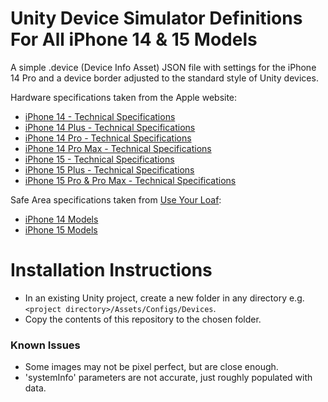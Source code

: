 #  Unity Device Simulator Definitions For All iPhone 14 & 15 Models
A simple .device (Device Info Asset) JSON file with settings for the iPhone 14 Pro and a device border adjusted to the standard style of Unity devices. 

Hardware specifications taken from the Apple website:
* [iPhone 14 - Technical Specifications](https://support.apple.com/en-gb/111850)
* [iPhone 14 Plus - Technical Specifications](https://support.apple.com/en-gb/111854)
* [iPhone 14 Pro - Technical Specifications](https://support.apple.com/en-gb/111849)
* [iPhone 14 Pro Max - Technical Specifications](https://support.apple.com/en-gb/111846)
* [iPhone 15 - Technical Specifications](https://support.apple.com/en-gb/111831)
* [iPhone 15 Plus - Technical Specifications](https://support.apple.com/en-gb/111830)
* [iPhone 15 Pro & Pro Max - Technical Specifications](https://www.apple.com/uk/iphone-15-pro/specs/)

Safe Area specifications taken from [Use Your Loaf](https://useyourloaf.com/):
* [iPhone 14 Models ](https://useyourloaf.com/blog/iphone-14-screen-sizes/)
* [iPhone 15 Models ](https://useyourloaf.com/blog/iphone-15-screen-sizes/)

# Installation Instructions
* In an existing Unity project, create a new folder in any directory e.g. `<project directory>/Assets/Configs/Devices`.
* Copy the contents of this repository to the chosen folder.

### Known Issues
* Some images may not be pixel perfect, but are close enough.
* 'systemInfo' parameters are not accurate, just roughly populated with data.
